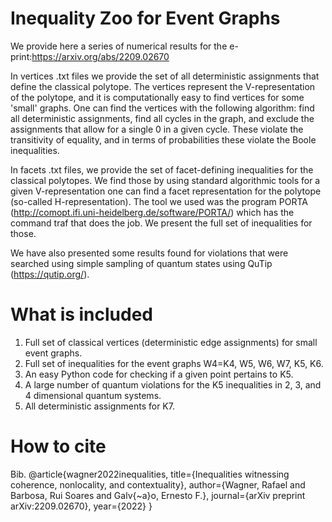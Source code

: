 # Inequality Zoo for Event Graphs

We provide here a series of numerical results for the e-print:https://arxiv.org/abs/2209.02670

In vertices .txt files we provide the set of all deterministic assignments that define the classical polytope. The vertices represent the V-representation of the polytope, and it is computationally easy to find vertices for some 'small' graphs. One can find the vertices with the following algorithm: find all deterministic assignments, find all cycles in the graph, and exclude the assignments that allow for a single 0 in a given cycle. These violate the transitivity of equality, and in terms of probabilities these violate the Boole inequalities.

In facets .txt files, we provide the set of facet-defining inequalities for the classical polytopes. We find those by using standard algorithmic tools for a given V-representation one can find a facet representation for the polytope (so-called H-representation). The tool we used was the program PORTA (http://comopt.ifi.uni-heidelberg.de/software/PORTA/) which has the command traf that does the job. We present the full set of inequalities for those.

We have also presented some results found for violations that were searched using simple sampling of quantum states using QuTip (https://qutip.org/). 

# What is included

1) Full set of classical vertices (deterministic edge assignments) for small event graphs.
2) Full set of inequalities for the event graphs W4=K4, W5, W6, W7, K5, K6.
3) An easy Python code for checking if a given point pertains to K5.
4) A large number of quantum violations for the K5 inequalities in 2, 3, and 4 dimensional quantum systems.
5) All deterministic assignments for K7.

# How to cite

Bib.
@article{wagner2022inequalities,
  title={Inequalities witnessing coherence, nonlocality, and contextuality},
  author={Wagner, Rafael and Barbosa, Rui Soares and Galv{\~a}o, Ernesto F.},
  journal={arXiv preprint arXiv:2209.02670},
  year={2022}
}
